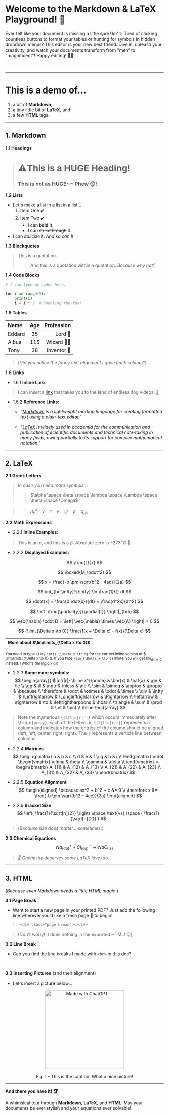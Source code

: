 
# Welcome to the Markdown & LaTeX Playground! 🎉

Ever felt like your document is missing a little *sparkle*? ✨ Tired of clicking countless buttons to format your tables or hunting for symbols in hidden dropdown menus? This editor is your new best friend. Dive in, unleash your creativity, and watch your documents transform from "meh" to "magnificent"! Happy editing! 📝🚀

<br>

---

# This is a demo of...

1. a bit of **Markdown**,  
2. a tiny little bit of **LaTeX**, and  
3. a few **HTML** tags.

---

## 1. Markdown

**1.1 Headings**
> # ⚠️This is a HUGE Heading!
> ### This is not as HUGE~~ Phew 😙!

**1.2 Lists**
- Let's make a list in a list in a list...
    1. Item One ✔️
    2. Item Two ✔️  
        - I can **bold** it.  
        - I can ~~strikethrough~~ it.  
- I can *italicize* it. _And so can I!_

**1.3 Blockquotes**
> This is a quotation. 
>> And this is a quotation within a quotation. *Because why not?*

**1.4 Code Blocks**

~~~python
# I can type my codes here.

for i in range(5):
    print(i)
    i = i * 2  # Doubling the fun!
~~~

**1.5 Tables**

| Name | Age | Profession |
|:---|:---:|---:|
| Eddard | 35 | Lord 🐺 |
| Albus | 115 | Wizard 🧙‍♂️|
| Tony | 38 | Inventor 🤖 |

> (*Did you notice the fancy text alignment I gave each column?*)

**1.6 Links**

- 1.6.1 **Inline Link:**  
> I can insert a [link](https://www.youtube.com) that takes you to the land of endless dog videos. 🐶

- 1.6.2 **Reference Links:**
  - *"[Markdown][1] is a lightweight markup language for creating formatted text using a plain-text editor."*
  
  - *"[LaTeX][2] is widely used in academia for the communication and publication of scientific documents and technical note-taking in many fields, owing partially to its support for complex mathematical notation."*

---

## 2. LaTeX

**2.1 Greek Letters**
> *In case you need more symbols...*
>> $\alpha \space \beta \space \lambda \space \Lambda \space \theta \space \Omega$

>> $\mu_\tau^\alpha \quad \nu \quad \tau \quad \epsilon \quad \psi \quad \rho \quad g_{\mu\nu}$  

**2.2 Math Expressions**

- 2.2.1 **Inline Examples:**
> This is an $\alpha$, and this is a $\beta$. Absolute zero is $-273 ^\circ{C}$ 🥶.  

- 2.2.2 **Displayed Examples:**

$$ \frac{1}{x} $$

$$ \boxed{M_\odot^2} $$

$$ x = \frac{-b \pm \sqrt{b^2 - 4ac}}{2a} $$

$$ \int_{t=-\infty}^{\infty} \ln \frac{1}{t} dt $$

$$ \ddot{x} = \frac{d \dot{x}}{dt} = \frac{d^2x}{dt^2} $$

$$ \left. \frac{\partial{y}}{\partial{t}} \right|_{t=5} $$

$$ \vec{\nabla} \cdot D = \left| \vec{\nabla} \times \vec{A} \right| = 0 $$

$$ {\lim_{\Delta x \to 0}}  \frac{f(x + \Delta x) - f(x)}{\Delta x} $$

|<small>More about $\lim\limits_{\Delta x \to 0}$<small>
|:---
<small>You need to type <code>\lim\limits_{\Delta x \to 0}</code> for the correct inline version of $ \lim\limits_{\Delta x \to 0} $. If you type <code>\lim_{\Delta x \to 0}</code> inline, you will get $\lim_{\Delta x \to 0}$ instead. (*What's the logic!?* 😑)</small>

- 2.2.3 **Some more symbols:**
$$
\begin{array}{|l|l|c|r|r|}
\hline
x^{\prime} & \bar{x} & \hat{x} & \ge & \le \\
\gg & \ll & \ngtr & \nless & \ne \\
\sim & \simeq & \approx & \propto & \because \\
\therefore & \odot & \otimes & \cdot & \times \\
\div & \infty & \Leftrightarrow & \Longleftrightarrow & \Rightarrow \\
\leftarrow & \rightarrow & \to & \leftrightharpoons & \hbar \\
\triangle & \sum & \prod & \int & \oint \\
\hline
\end{array}
$$

> Note the mysterious <code>{|l|l|c|r|r|}</code> which occurs immediately after <code>\begin{array}</code>. Each of the letters in <code>{|l|l|c|r|r|}</code> represents a column and indicates how the entries of the column should be aligned (left, left, center, right, right). The <code>|</code> represents a verticle line between columns.

- 2.2.4 **Matrices**
$$
\begin{pmatrix}
a & b & c \\
d & e & f \\
g & h & i \\
\end{pmatrix}
\cdot
\begin{vmatrix}
\alpha & \beta \\
\gamma & \delta \\
\end{vmatrix} =
\begin{bmatrix}
A_{11} & A_{12} & A_{13} \\
A_{21} & A_{22} & A_{23} \\
A_{31} & A_{32} & A_{33} \\
\end{bmatrix}
$$

- 2.2.5 **Equation Alignment**
$$
\begin{aligned}
\because ax^2 + b^2 + c &= 0 \\
\therefore x &= \frac{-b \pm \sqrt{b^2 - 4ac}}{2a}
\end{aligned}
$$

- 2.2.6 **Bracket Size**
$$ \left( \frac{1}{\sqrt[n]{2}} \right) \space \text{vs} \space ( \frac{1}{\sqrt[n]{2}} ) $$
> (*Because size does matter... sometimes.*)

**2.3 Chemical Equations**
$$
{Na_{(aq)}}^+ + {Cl_{(aq)}}^- \longrightarrow NaCl_{(s)}
$$
> *🧪 Chemistry deserves some LaTeX love too.*

---

## 3. HTML
(*Because even Markdown needs a little HTML magic.*)

**3.1 Page Break**
- Want to start a new page in your printed PDF? Just add the following line wherever you’d like a fresh page 📃 to begin!

> <code> \<div class="page-break"\>\<\/div\> </code>

> (Don't worry! It does nothing in the exported HTML! 😉)

<div class="page-break"></div>

**3.2 Line Break**
- Can you find the line breaks I made with <code>\<br\></code> in this doc?

<br>

**3.3 Inserting Pictures** (and their alignment)
- Let's insert a picture below...

<p align="center">
    <img src="https://panphy.github.io/mkdwn_sample_pic.webp" width="250" alt="Made with ChatGPT">
</p>

<p align="center">
    Fig. 1 - This is the caption. What a nice picture!
</p>

---

**And there you have it! 🏆**

A whimsical tour through **Markdown**, **LaTeX**, and **HTML**. May your documents be ever stylish and your equations ever solvable!

[1]: https://en.wikipedia.org/wiki/Markdown "Markdown"  
[2]: https://en.wikipedia.org/wiki/LaTeX "LaTeX"
    